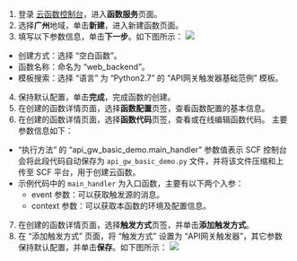 1. 登录 [云函数控制台](https://console.cloud.tencent.com/scf/list?rid=1)，进入**函数服务**页面。
2. 选择**广州**地域，单击**新建**，进入新建函数页面。
3. 填写以下参数信息，单击**下一步**。如下图所示：
![](https://main.qcloudimg.com/raw/5749b6161b101eff5009649e08c29da8.png)
 - 创建方式：选择 “空白函数”。
 - 函数名称：命名为 “web_backend”。
 - 模板搜索：选择 “语言” 为 “Python2.7” 的 “API网关触发器基础范例” 模板。
4. 保持默认配置，单击**完成**，完成函数的创建。
5. 在创建的函数详情页面，选择**函数配置**页签，查看函数配置的基本信息。
6. 在创建的函数详情页面，选择**函数代码**页签，查看或在线编辑函数代码。
主要参数信息如下：
 - “执行方法” 的 “api_gw_basic_demo.main_handler” 参数值表示 SCF 控制台会将此段代码自动保存为 `api_gw_basic_demo.py` 文件，并将该文件压缩和上传至 SCF 平台，用于创建云函数。
 - 示例代码中的 `main_handler` 为入口函数，主要有以下两个入参：
    - event 参数：可以获取触发源的消息。
    - context 参数：可以获取本函数的环境及配置信息。
7. 在创建的函数详情页面，选择**触发方式**页签，并单击**添加触发方式**。
8. 在 “添加触发方式” 页面，将 “触发方式” 设置为 “API网关触发器”，其它参数保持默认配置，并单击**保存**。如下图所示：
 ![](https://main.qcloudimg.com/raw/dd31e56eadc9c8a92fe12537553b8455.png)
